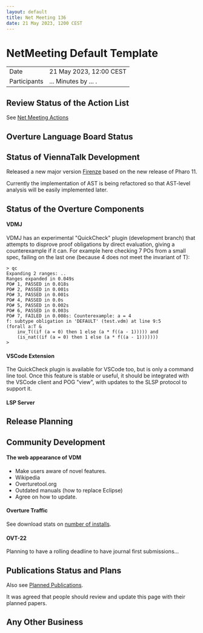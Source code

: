 ```yaml
---
layout: default
title: Net Meeting 136
date: 21 May 2023, 1200 CEST
---
```


<script src="https://code.jquery.com/jquery-1.11.1.min.js">
</script>
<script src="/javascripts/edit.js"></script>
<script>setEditButonNm();</script>

# NetMeeting Default Template

|||
|---|---|
| Date | 21 May 2023, 12:00 CEST |
| Participants | ... Minutes by ... . |


## Review Status of the Action List

See [Net Meeting Actions](https://github.com/overturetool/overturetool.github.io/issues?q=is%3Aopen+is%3Aissue+label%3A%22action+net-meeting%22)


## Overture Language Board Status


## Status of ViennaTalk Development
Released a new major version [Firenze](https://github.com/tomooda/ViennaTalk/releases/tag/firenze) based on the new release of Pharo 11.

Currently the implementation of AST is being refactored so that AST-level analysis will be easily implemented later.

##  Status of the Overture Components

#### VDMJ
VDMJ has an experimental "QuickCheck" plugin (development branch) that attempts to disprove proof obligations by direct evaluation, giving a counterexample if it can. For example here checking 7 POs from a small spec, failing on the last one (because 4 does not meet the invariant of T):
```
> qc
Expanding 2 ranges: ..
Ranges expanded in 0.049s
PO# 1, PASSED in 0.018s
PO# 2, PASSED in 0.001s
PO# 3, PASSED in 0.001s
PO# 4, PASSED in 0.0s
PO# 5, PASSED in 0.002s
PO# 6, PASSED in 0.003s
PO# 7, FAILED in 0.008s: Counterexample: a = 4
f: subtype obligation in 'DEFAULT' (test.vdm) at line 9:5
(forall a:T &
    inv_T((if (a = 0) then 1 else (a * f((a - 1))))) and
    (is_nat((if (a = 0) then 1 else (a * f((a - 1)))))))
>
```

#### VSCode Extension
The QuickCheck plugin is available for VSCode too, but is only a command line tool. Once this feature is stable or useful, it should be integrated with the VSCode client and POG "view", with updates to the SLSP protocol to support it.

#### LSP Server

##  Release Planning

##  Community Development

#### The web appearance of VDM 

* Make users aware of novel features.
* Wikipedia
* Overturetool.org
* Outdated manuals (how to replace Eclipse)
* Agree on how to update.

#### Overture Traffic

See download stats on [number of installs](https://marketplace.visualstudio.com/items?itemName=overturetool.vdm-vscode).


#### OVT-22 

Planning to have a rolling deadline to have journal first submissions...

##  Publications Status and Plans

Also see [Planned Publications](https://www.overturetool.org/publications/PlannedPublications.html).

It was agreed that people should review and update this page with their planned papers.

##  Any Other Business


<div id="edit_page_div"></div>

